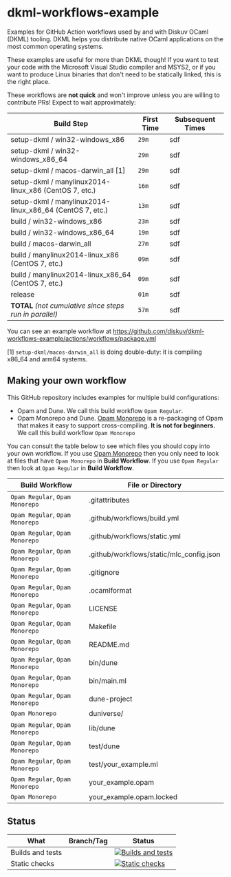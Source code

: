 # dkml-workflows-example

Examples for GitHub Action workflows used by and with Diskuv OCaml (DKML) tooling. DKML helps you
distribute native OCaml applications on the most common operating systems.

These examples are useful for more than DKML though! If you want to test your
code with the Microsoft Visual Studio compiler and MSYS2, or if you want to produce Linux binaries
that don't need to be statically linked, this is the right place.

These workflows are **not quick** and won't improve unless you are willing to contribute PRs!
Expect to wait approximately:

| Build Step                                               | First Time | Subsequent Times |
| -------------------------------------------------------- | ---------- | ---------------- |
| setup-dkml / win32-windows_x86                           | `29m`      | sdf              |
| setup-dkml / win32-windows_x86_64                        | `29m`      | sdf              |
| setup-dkml / macos-darwin_all [1]                        | `29m`      | sdf              |
| setup-dkml / manylinux2014-linux_x86 (CentOS 7, etc.)    | `16m`      | sdf              |
| setup-dkml / manylinux2014-linux_x86_64 (CentOS 7, etc.) | `13m`      | sdf              |
| build / win32-windows_x86                                | `23m`      | sdf              |
| build / win32-windows_x86_64                             | `19m`      | sdf              |
| build / macos-darwin_all                                 | `27m`      | sdf              |
| build / manylinux2014-linux_x86 (CentOS 7, etc.)         | `09m`      | sdf              |
| build / manylinux2014-linux_x86_64 (CentOS 7, etc.)      | `09m`      | sdf              |
| release                                                  | `01m`      | sdf              |
| **TOTAL** *(not cumulative since steps run in parallel)* | `57m`      | sdf              |

You can see an example workflow at https://github.com/diskuv/dkml-workflows-example/actions/workflows/package.yml

[1] `setup-dkml/macos-darwin_all` is doing double-duty: it is compiling x86_64 and arm64 systems.

## Making your own workflow

This GitHub repository includes examples for multiple build configurations:
* Opam and Dune. We call this build workflow `Opam Regular`.
* Opam Monorepo and Dune. [Opam Monorepo](https://github.com/ocamllabs/opam-monorepo) is a re-packaging of Opam that makes it easy to support cross-compiling. **It is not for beginners.** We call this build workflow `Opam Monorepo`

You can consult the table below to see which files you should copy into your own workflow. If you use [Opam Monorepo](https://github.com/ocamllabs/opam-monorepo) then you only need to look at files that have `Opam Monorepo` in **Build Workflow**. If you use `Opam Regular` then look at `Opam Regular` in **Build Workflow**.

| Build Workflow                  | File or Directory                        |
| ------------------------------- | ---------------------------------------- |
| `Opam Regular`, `Opam Monorepo` | .gitattributes                           |
| `Opam Regular`, `Opam Monorepo` | .github/workflows/build.yml              |
| `Opam Regular`, `Opam Monorepo` | .github/workflows/static.yml             |
| `Opam Regular`, `Opam Monorepo` | .github/workflows/static/mlc_config.json |
| `Opam Regular`, `Opam Monorepo` | .gitignore                               |
| `Opam Regular`, `Opam Monorepo` | .ocamlformat                             |
| `Opam Regular`, `Opam Monorepo` | LICENSE                                  |
| `Opam Regular`, `Opam Monorepo` | Makefile                                 |
| `Opam Regular`, `Opam Monorepo` | README.md                                |
| `Opam Regular`, `Opam Monorepo` | bin/dune                                 |
| `Opam Regular`, `Opam Monorepo` | bin/main.ml                              |
| `Opam Regular`, `Opam Monorepo` | dune-project                             |
| `Opam Monorepo`                 | duniverse/                               |
| `Opam Regular`, `Opam Monorepo` | lib/dune                                 |
| `Opam Regular`, `Opam Monorepo` | test/dune                                |
| `Opam Regular`, `Opam Monorepo` | test/your_example.ml                     |
| `Opam Regular`, `Opam Monorepo` | your_example.opam                        |
| `Opam Monorepo`                 | your_example.opam.locked                 |

## Status

| What             | Branch/Tag | Status                                                                                                                                                                                        |
| ---------------- | ---------- | --------------------------------------------------------------------------------------------------------------------------------------------------------------------------------------------- |
| Builds and tests |            | [![Builds and tests](https://github.com/diskuv/dkml-workflows-example/actions/workflows/package.yml/badge.svg)](https://github.com/diskuv/dkml-workflows-example/actions/workflows/build.yml) |
| Static checks    |            | [![Static checks](https://github.com/diskuv/dkml-workflows-example/actions/workflows/syntax.yml/badge.svg)](https://github.com/diskuv/dkml-workflows-example/actions/workflows/static.yml)    |
